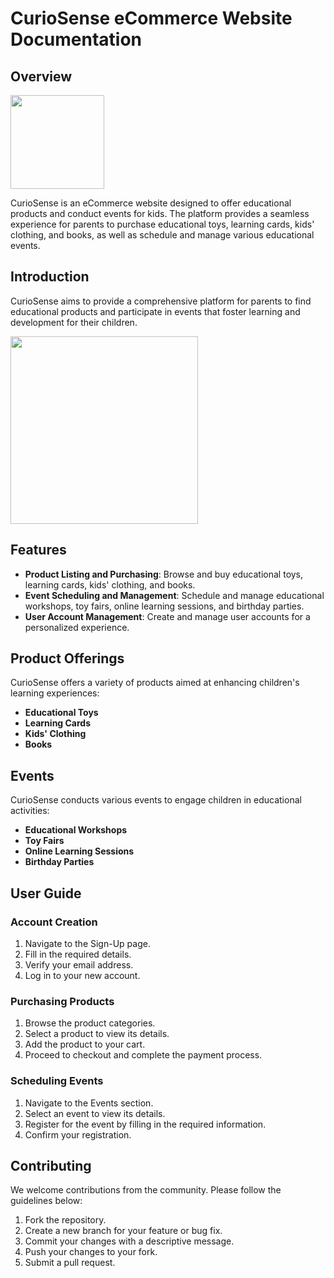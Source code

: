 # CurioSense eCommerce Website Documentation
## Overview

<img src="https://i.ibb.co/fXPdQwX/logo.jpg" width="150" height="150">

CurioSense is an eCommerce website designed to offer educational products and conduct events for kids. The platform provides a seamless experience for parents to purchase educational toys, learning cards, kids' clothing, and books, as well as schedule and manage various educational events.


## Introduction
CurioSense aims to provide a comprehensive platform for parents to find educational products and participate in events that foster learning and development for their children.

<img src="https://i.pinimg.com/736x/f0/0e/84/f00e84ebdee95db608b78f64a7db244d.jpg" height="300">

## Features
- **Product Listing and Purchasing**: Browse and buy educational toys, learning cards, kids' clothing, and books.
- **Event Scheduling and Management**: Schedule and manage educational workshops, toy fairs, online learning sessions, and birthday parties.
- **User Account Management**: Create and manage user accounts for a personalized experience.
## Product Offerings
CurioSense offers a variety of products aimed at enhancing children's learning experiences:

- **Educational Toys**
- **Learning Cards**
- **Kids' Clothing**
- **Books**
## Events
CurioSense conducts various events to engage children in educational activities:

- **Educational Workshops**
- **Toy Fairs**
- **Online Learning Sessions**
- **Birthday Parties**
## User Guide
### Account Creation
1. Navigate to the Sign-Up page.
2. Fill in the required details.
3. Verify your email address.
4. Log in to your new account.
### Purchasing Products
1. Browse the product categories.
2. Select a product to view its details.
3. Add the product to your cart.
4. Proceed to checkout and complete the payment process.
### Scheduling Events
1. Navigate to the Events section.
2. Select an event to view its details.
3. Register for the event by filling in the required information.
4. Confirm your registration.


## Contributing
We welcome contributions from the community. Please follow the guidelines below:

1. Fork the repository.
2. Create a new branch for your feature or bug fix.
3. Commit your changes with a descriptive message.
4. Push your changes to your fork.
5. Submit a pull request.


